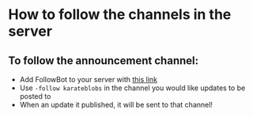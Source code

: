 # How to follow the channels in the server

## To follow the announcement channel:
- Add FollowBot to your server with [this link](https://discordapp.com/oauth2/authorize?client_id=671390125267353601&scope=bot&permissions=537259072)
- Use `-follow karateblobs` in the channel you would like updates to be posted to
- When an update it published, it will be sent to that channel!
